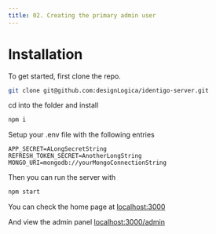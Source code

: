 ```yaml
---
title: 02. Creating the primary admin user
---
```

# Installation

To get started, first clone the repo.
```bash
git clone git@github.com:designLogica/identigo-server.git
```

cd into the folder and install

```bash
npm i
```

Setup your .env file with the following entries

```
APP_SECRET=ALongSecretString
REFRESH_TOKEN_SECRET=AnotherLongString
MONGO_URI=mongodb://yourMongoConnectionString
```
Then you can run the server with
```bash
npm start
```

You can check the home page at <a href="http://localhost:3000">localhost:3000</a>

And view the admin panel <a href="http://localhost:3000/admin">localhost:3000/admin</a>